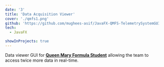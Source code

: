 ```yaml
---
date: '3'
title: 'Data Acquisition Viewer'
cover: './qmfs1.png'
github: 'https://github.com/mughees-asif/JavaFX-QMFS-TelemetrySystemGUI'
tech:
  - JavaFX

showInProjects: true
---
```


Data viewer GUI for <a target="_blank" href="https://www.qmformulastudent.co.uk/"><b>Queen Mary Formula Student</b></a> allowing the team to access twice more data in real-time.
